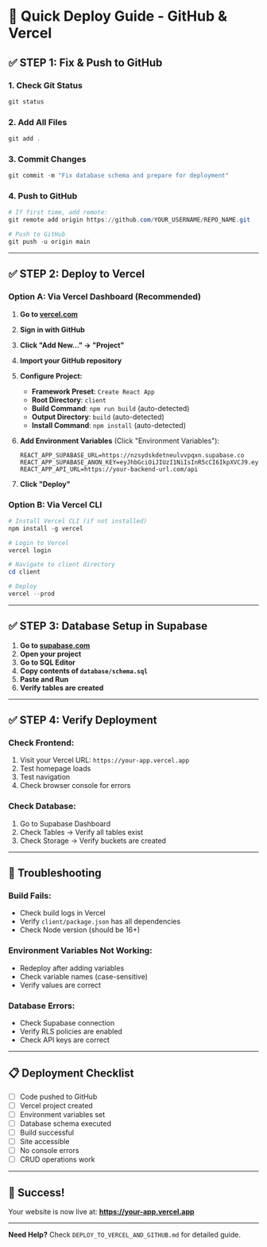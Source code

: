 # 🚀 Quick Deploy Guide - GitHub & Vercel

## ✅ STEP 1: Fix & Push to GitHub

### 1. Check Git Status
```powershell
git status
```

### 2. Add All Files
```powershell
git add .
```

### 3. Commit Changes
```powershell
git commit -m "Fix database schema and prepare for deployment"
```

### 4. Push to GitHub
```powershell
# If first time, add remote:
git remote add origin https://github.com/YOUR_USERNAME/REPO_NAME.git

# Push to GitHub
git push -u origin main
```

---

## ✅ STEP 2: Deploy to Vercel

### Option A: Via Vercel Dashboard (Recommended)

1. **Go to [vercel.com](https://vercel.com)**
2. **Sign in with GitHub**
3. **Click "Add New..." → "Project"**
4. **Import your GitHub repository**
5. **Configure Project:**

   - **Framework Preset**: `Create React App`
   - **Root Directory**: `client`
   - **Build Command**: `npm run build` (auto-detected)
   - **Output Directory**: `build` (auto-detected)
   - **Install Command**: `npm install` (auto-detected)

6. **Add Environment Variables** (Click "Environment Variables"):
   ```
   REACT_APP_SUPABASE_URL=https://nzsydskdetneulvvpqxn.supabase.co
   REACT_APP_SUPABASE_ANON_KEY=eyJhbGciOiJIUzI1NiIsInR5cCI6IkpXVCJ9.eyJpc3MiOiJzdXBhYmFzZSIsInJlZiI6Im56c3lkc2tkZXRuZXVsdnZwcXhuIiwicm9sZSI6ImFub24iLCJpYXQiOjE3NjA4NzcyMTUsImV4cCI6MjA3NjQ1MzIxNX0.wX0wUeWNaLsng6AWM51CqAFJ9s3RcjNGorRkcaYgYyM
   REACT_APP_API_URL=https://your-backend-url.com/api
   ```

7. **Click "Deploy"**

### Option B: Via Vercel CLI

```powershell
# Install Vercel CLI (if not installed)
npm install -g vercel

# Login to Vercel
vercel login

# Navigate to client directory
cd client

# Deploy
vercel --prod
```

---

## ✅ STEP 3: Database Setup in Supabase

1. **Go to [supabase.com](https://supabase.com)**
2. **Open your project**
3. **Go to SQL Editor**
4. **Copy contents of `database/schema.sql`**
5. **Paste and Run**
6. **Verify tables are created**

---

## ✅ STEP 4: Verify Deployment

### Check Frontend:
1. Visit your Vercel URL: `https://your-app.vercel.app`
2. Test homepage loads
3. Test navigation
4. Check browser console for errors

### Check Database:
1. Go to Supabase Dashboard
2. Check Tables → Verify all tables exist
3. Check Storage → Verify buckets are created

---

## 🔧 Troubleshooting

### Build Fails:
- Check build logs in Vercel
- Verify `client/package.json` has all dependencies
- Check Node version (should be 16+)

### Environment Variables Not Working:
- Redeploy after adding variables
- Check variable names (case-sensitive)
- Verify values are correct

### Database Errors:
- Check Supabase connection
- Verify RLS policies are enabled
- Check API keys are correct

---

## 📋 Deployment Checklist

- [ ] Code pushed to GitHub
- [ ] Vercel project created
- [ ] Environment variables set
- [ ] Database schema executed
- [ ] Build successful
- [ ] Site accessible
- [ ] No console errors
- [ ] CRUD operations work

---

## 🎉 Success!

Your website is now live at:
**https://your-app.vercel.app**

---

**Need Help?** Check `DEPLOY_TO_VERCEL_AND_GITHUB.md` for detailed guide.

